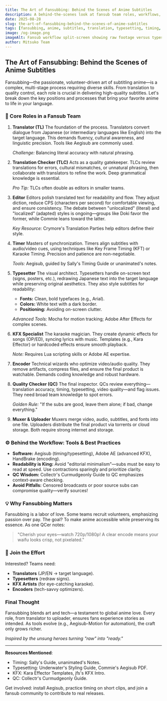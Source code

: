 ```yaml
---
title: The Art of Fansubbing: Behind the Scenes of Anime Subtitles
description: A behind-the-scenes look at fansub team roles, workflows, tools, and best practices that power high-quality anime subtitles.
date: 2025-08-28
slug: the-art-of-fansubbing-behind-the-scenes-of-anime-subtitles
tags: [fansubbing, anime, subtitles, translation, typesetting, timing, encoding, qc, kfx]
image: /og-image.png
imageAlt: Fansub workflow split-screen showing raw footage versus typeset and karaoke-enhanced subtitles
author: Mitsuko Team
---
```


## The Art of Fansubbing: Behind the Scenes of Anime Subtitles

Fansubbing—the passionate, volunteer-driven art of subtitling anime—is a complex, multi-stage process requiring diverse skills. From translation to quality control, each role is crucial in delivering high-quality subtitles. Let's break down the key positions and processes that bring your favorite anime to life in your language.

### 🎯 Core Roles in a Fansub Team

1. **Translator (TL)**
   The foundation of the process. Translators convert dialogue from Japanese (or intermediary languages like English) into the target language. This demands fluency, cultural awareness, and linguistic precision. Tools like Aegisub are commonly used.

   *Challenge:* Balancing literal accuracy with natural phrasing.

2. **Translation Checker (TLC)**
   Acts as a quality gatekeeper. TLCs review translations for errors, cultural mismatches, or unnatural phrasing, then collaborate with translators to refine the work. Deep grammatical knowledge is essential.

   *Pro Tip:* TLCs often double as editors in smaller teams.

3. **Editor**
   Editors polish translated text for readability and flow. They adjust diction, reduce CPS (characters per second) for comfortable viewing, and ensure consistency. The debate between "unlocalized" (literal) and "localized" (adapted) styles is ongoing—groups like Doki favor the former, while Commie leans toward the latter.

   *Key Resource:* Crymore's Translation Parties help editors define their style.

4. **Timer**
   Masters of synchronization. Timers align subtitles with audio/video cues, using techniques like Key Frame Timing (KFT) or Karaoke Timing. Precision and patience are non-negotiable.

   *Tools:* Aegisub, guided by Sally's Timing Guide or unanimated's notes.

5. **Typesetter**
   The visual architect. Typesetters handle on-screen text (signs, posters, etc.), redrawing Japanese text into the target language while preserving original aesthetics. They also style subtitles for readability:
   - **Fonts:** Clean, bold typefaces (e.g., Arial).
   - **Colors:** White text with a dark border.
   - **Positioning:** Avoiding on-screen clutter.

   *Advanced Tools:* Mocha for motion tracking; Adobe After Effects for complex scenes.

6. **KFX Specialist**
   The karaoke magician. They create dynamic effects for songs (OP/ED), syncing lyrics with music. Templates (e.g., Kara Effector) or hardcoded effects ensure smooth playback.

   *Note:* Requires Lua scripting skills or Adobe AE expertise.

7. **Encoder**
   Technical wizards who optimize video/audio quality. They remove artifacts, compress files, and ensure the final product is watchable. Demands coding knowledge and robust hardware.

8. **Quality Checker (QC)**
   The final inspector. QCs review everything—translation accuracy, timing, typesetting, video quality—and flag issues. They need broad team knowledge to spot errors.

   *Golden Rule:* "If the subs are good, leave them alone; if bad, change everything."

9. **Muxer & Uploader**
   Muxers merge video, audio, subtitles, and fonts into one file. Uploaders distribute the final product via torrents or cloud storage. Both require strong internet and storage.

### ⚙️ Behind the Workflow: Tools & Best Practices
- **Software:** Aegisub (timing/typesetting), Adobe AE (advanced KFX), HandBrake (encoding).
- **Readability is King:** Avoid "editorial minimalism"—subs must be easy to read at speed. Use contractions sparingly and prioritize clarity.
- **QC Wisdom:** Collectr's Curmudgeonly Guide to QC emphasizes context-aware checking.
- **Avoid Pitfalls:** Censored broadcasts or poor source subs can compromise quality—verify sources!

### 💡 Why Fansubbing Matters
Fansubbing is a labor of love. Some teams recruit volunteers, emphasizing passion over pay. The goal? To make anime accessible while preserving its essence. As one QCer notes:

> "Cherish your eyes—watch 720p/1080p! A clear encode means your waifu looks crisp, not pixelated."

### 🌟 Join the Effort
Interested? Teams need:
- **Translators** (JP/EN → target language).
- **Typesetters** (redraw signs).
- **KFX Artists** (for eye-catching karaoke).
- **Encoders** (tech-savvy optimizers).

### Final Thought
Fansubbing blends art and tech—a testament to global anime love. Every role, from translator to uploader, ensures fans experience stories as intended. As tools evolve (e.g., Aegisub-Motion for automation), the craft only grows richer.

*Inspired by the unsung heroes turning "raw" into "ready."*

---
**Resources Mentioned**:
- Timing: Sally's Guide, unanimated's Notes.
- Typesetting: Underwater's Styling Guide, Commie's Aegisub PDF.
- KFX: Kara Effector Templates, jfs's KFX Intro.
- QC: Collectr's Curmudgeonly Guide.

Get involved: install Aegisub, practice timing on short clips, and join a fansub community to contribute to real releases.

